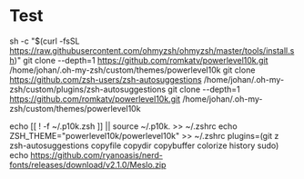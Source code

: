 Test
====
sh -c "$(curl -fsSL https://raw.githubusercontent.com/ohmyzsh/ohmyzsh/master/tools/install.sh)"
git clone --depth=1 https://github.com/romkatv/powerlevel10k.git /home/johan/.oh-my-zsh/custom/themes/powerlevel10k
git clone https://github.com/zsh-users/zsh-autosuggestions /home/johan/.oh-my-zsh/custom/plugins/zsh-autosuggestions
git clone --depth=1 https://github.com/romkatv/powerlevel10k.git /home/johan/.oh-my-zsh/custom/themes/powerlevel10k

echo  [[ ! -f ~/.p10k.zsh ]] || source ~/.p10k. >> ~/.zshrc
echo ZSH_THEME="powerlevel10k/powerlevel10k" >> ~/.zshrc
plugins=(git  z zsh-autosuggestions copyfile copydir copybuffer colorize history sudo)
echo https://github.com/ryanoasis/nerd-fonts/releases/download/v2.1.0/Meslo.zip
